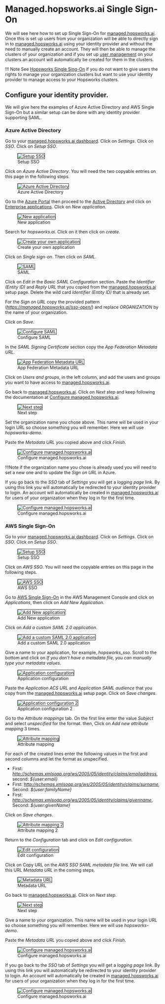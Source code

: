 # Managed.hopsworks.ai Single Sign-On
We will see here how to set up Single Sign-On for [managed.hopsworks.ai](https://managed.hopsworks.ai). Once this is set up users from your organization will be able to directly sign in to [managed.hopsworks.ai](https://managed.hopsworks.ai) using your identity provider and without the need to manually create an account.
They will then be able to manage the clusters of your organization and if you set up [user management](../user_management.md) on your clusters an account will automatically be created for them in the clusters.

!!! Note
    See [Hopsworks Single Sing-On](oauth.md) if you do not want to give users the rights to manage your organization clusters but want to use your identity provider to manage access to your Hopsworks clusters.

## Configure your identity provider.
We will give here the examples of Azure Active Directory and AWS Single Sign-On but a similar setup can be done with any identity provider supporting SAML.

### Azure Active Directory
Go to your [managed.hopsworks.ai dashboard](https://managed.hopsworks.ai/dashboard). Click on *Settings*. Click on *SSO*. Click on *Setup SSO*.

<p align="center">
  <figure>
    <img style="border: 1px solid #000" src="../../../../assets/images/setup_installation/managed/common/sso/setupsso.png" alt="Setup SSO">
    <figcaption>Setup SSO</figcaption>
  </figure>
</p>

Click on *Azure Active Directory*. You will need the two copyable entries on this page in the following steps.

<p align="center">
  <figure>
    <img style="border: 1px solid #000" src="../../../../assets/images/setup_installation/managed/common/sso/azure_active_directory.png" alt="Azure Active Directory">
    <figcaption>Azure Active Directory</figcaption>
  </figure>
</p>

Go to the [Azure Portal](https://portal.azure.com) then proceed to the [Active Directory](https://portal.azure.com/#blade/Microsoft_AAD_IAM/ActiveDirectoryMenuBlade/Overview) and click on [Enterprise applications](https://portal.azure.com/#blade/Microsoft_AAD_IAM/StartboardApplicationsMenuBlade/AllApps/menuId/). Click on *New application*.

<p align="center">
  <figure>
    <img style="border: 1px solid #000" src="../../../../assets/images/setup_installation/managed/common/sso/new_app.png" alt="New application">
    <figcaption>New application</figcaption>
  </figure>
</p>

Search for *hopsworks.ai*. Click on it then click on *create*.

<p align="center">
  <figure>
    <img style="border: 1px solid #000" src="../../../../assets/images/setup_installation/managed/common/sso/create_new_app.png" alt="Create your own application">
    <figcaption>Create your own application</figcaption>
  </figure>
</p>

Click on *Single sign-on*. Then click on *SAML*.

<p align="center">
  <figure>
    <img style="border: 1px solid #000" src="../../../../assets/images/setup_installation/managed/common/sso/saml.png" alt="SAML">
    <figcaption>SAML</figcaption>
  </figure>
</p>

Click on *Edit* in the *Basic SAML Configuration* section. Paste the *Identifier (Entity ID)* and *Reply URL* that you copied from the [managed.hopsworks.ai](https://managed.hopsworks.ai) setup page. 
Delete the wild card *Identifier (Entity ID)* that is already set.

For the *Sign on URL* copy the provided pattern (*https://managed.hopsworks.ai/sso-open/<ORGANIZATION>*) and replace *ORGANIZATION* by the name of your organization.

Click on *Save*.

<p align="center">
  <figure>
    <img style="border: 1px solid #000" src="../../../../assets/images/setup_installation/managed/common/sso/configure_saml.png" alt="Configure SAML">
    <figcaption>Configure SAML</figcaption>
  </figure>
</p>

In the *SAML Signing Certificate* section copy the *App Federation Metadata URL*.

<p align="center">
  <figure>
    <img style="border: 1px solid #000" src="../../../../assets/images/setup_installation/managed/common/sso/metadata_url.png" alt="App Federation Metadata URL">
    <figcaption>App Federation Metadata URL</figcaption>
  </figure>
</p>

Click on *Users and groups*, in the left column, and add the users and groups you want to have access to [managed.hopsworks.ai](https://managed.hopsworks.ai).

Go back to [managed.hopsworks.ai](https://managed.hopsworks.ai). Click on *Next step* and keep following the documentation at [Configure managed.hopsworks.ai](#configure-hopsworksai).

<p align="center">
  <figure>
    <img style="border: 1px solid #000" src="../../../../assets/images/setup_installation/managed/common/sso/next_step_azure.png" alt="Next step">
    <figcaption>Next step</figcaption>
  </figure>
</p>

Set the organization name you chose above. This name will be used in your login URL so choose something you will remember. Here we will use *hopsworks-demo*.

Paste the *Metadata URL* you copied above and click *Finish*.

<p align="center">
  <figure>
    <img style="border: 1px solid #000" src="../../../../assets/images/setup_installation/managed/common/sso/hopsworks_config.png" alt="Configure managed.hopsworks.ai">
    <figcaption>Configure managed.hopsworks.ai</figcaption>
  </figure>
</p>

!!!Note
    if the organization name you chose is already used you will need to set a new one and to update the *Sign on URL* in Azure.

If you go back to the *SSO* tab of *Settings* you will get a *logging page* link. By using this link you will automatically be redirected to your identity provider to login. An account will automatically be created in [managed.hopsworks.ai](https://managed.hopsworks.ai) for users of your organization when they log in for the first time.

<p align="center">
  <figure>
    <img style="border: 1px solid #000" src="../../../../assets/images/setup_installation/managed/common/sso/login_url.png" alt="Configure managed.hopsworks.ai">
    <figcaption>Configure managed.hopsworks.ai</figcaption>
  </figure>
</p>

### AWS Single Sign-On
Go to your [managed.hopsworks.ai dashboard](https://managed.hopsworks.ai/dashboard). Click on *Settings*. Click on *SSO*. Click on *Setup SSO*.

<p align="center">
  <figure>
    <img style="border: 1px solid #000" src="../../../../assets/images/setup_installation/managed/common/sso/setupsso.png" alt="Setup SSO">
    <figcaption>Setup SSO</figcaption>
  </figure>
</p>

Click on *AWS SSO*. You will need the copyable entries on this page in the following steps.

<p align="center">
  <figure>
    <img style="border: 1px solid #000" src="../../../../assets/images/setup_installation/managed/common/sso/aws_sso.png" alt="AWS SSO">
    <figcaption>AWS SSO</figcaption>
  </figure>
</p>

Go to [AWS Single Sign-On](https://console.aws.amazon.com/singlesignon) in the AWS Management Console and click on *Applications*, then click on *Add New Application*.

<p align="center">
  <figure>
    <img style="border: 1px solid #000" src="../../../../assets/images/setup_installation/managed/common/sso/aws_add_app.png" alt="Add New application">
    <figcaption>Add New application</figcaption>
  </figure>
</p>

Click on *Add a custom SAML 2.0 application*.

<p align="center">
  <figure>
    <img style="border: 1px solid #000" src="../../../../assets/images/setup_installation/managed/common/sso/aws_add_custom_app.png" alt="Add a custom SAML 2.0 application">
    <figcaption>Add a custom SAML 2.0 application</figcaption>
  </figure>
</p>

Give a name to your application, for example, *hopsworks_sso*. Scroll to the bottom and click on *If you don't have a metadata file, you can manually type your metadata values*.

<p align="center">
  <figure>
    <img style="border: 1px solid #000" src="../../../../assets/images/setup_installation/managed/common/sso/aws_app_config.png" alt="Application configuration">
    <figcaption>Application configuration</figcaption>
  </figure>
</p>

Paste the *Application ACS URL* and *Application SAML audience* that you copy from the [managed.hopsworks.ai](https://managed.hopsworks.ai) setup page. Click on *Save changes*.

<p align="center">
  <figure>
    <img style="border: 1px solid #000" src="../../../../assets/images/setup_installation/managed/common/sso/aws_app_config2.png" alt="Application configuration 2">
    <figcaption>Application configuration 2</figcaption>
  </figure>
</p>

Go to the *Attribute mappings* tab. On the first line enter the value *Subject* and select *unspecified* for the format. then, Click on *Add new attribute mapping* 3 times.

<p align="center">
  <figure>
    <img style="border: 1px solid #000" src="../../../../assets/images/setup_installation/managed/common/sso/aws_attribute_mapping.png" alt="Attribute mapping">
    <figcaption>Attribute mapping</figcaption>
  </figure>
</p>

For each of the created lines enter the following values in the first and second columns and let the format as unspecified.

 * First: *http://schemas.xmlsoap.org/ws/2005/05/identity/claims/emailaddress*, second: *${user:email}*
 * First: *http://schemas.xmlsoap.org/ws/2005/05/identity/claims/surname*, Second: *${user:familyName}*
 * First: *http://schemas.xmlsoap.org/ws/2005/05/identity/claims/givenname*, Second: *${user:givenName}*

Click on *Save changes*.

<p align="center">
  <figure>
    <img style="border: 1px solid #000" src="../../../../assets/images/setup_installation/managed/common/sso/aws_attribute_mapping2.png" alt="Attribute mapping 2">
    <figcaption>Attribute mapping 2</figcaption>
  </figure>
</p>

Return to the *Configuration* tab and click on *Edit configuration*.

<p align="center">
  <figure>
    <img style="border: 1px solid #000" src="../../../../assets/images/setup_installation/managed/common/sso/aws_edit_conf.png" alt="Edit configuration">
    <figcaption>Edit configuration</figcaption>
  </figure>
</p>

Click on Copy URL on the *AWS SSO SAML metadata file* line. We will call this URL *Metadata URL* in the coming steps.

<p align="center">
  <figure>
    <img style="border: 1px solid #000" src="../../../../assets/images/setup_installation/managed/common/sso/aws_metadata_url.png" alt="Metadata URL">
    <figcaption>Metadata URL</figcaption>
  </figure>
</p>

Go back to [managed.hopsworks.ai](https://managed.hopsworks.ai). Click on *Next step*.

<p align="center">
  <figure>
    <img style="border: 1px solid #000" src="../../../../assets/images/setup_installation/managed/common/sso/next_step_azure.png" alt="Next step">
    <figcaption>Next step</figcaption>
  </figure>
</p>

Give a name to your organization. This name will be used in your login URL so choose something you will remember. Here we will use *hopsworks-demo*.

Paste the *Metadata URL* you copied above and click *Finish*.

<p align="center">
  <figure>
    <img style="border: 1px solid #000" src="../../../../assets/images/setup_installation/managed/common/sso/hopsworks_config.png" alt="Configure managed.hopsworks.ai">
    <figcaption>Configure managed.hopsworks.ai</figcaption>
  </figure>
</p>

If you go back to the *SSO* tab of *Settings* you will get a *logging page* link. By using this link you will automatically be redirected to your identity provider to login. An account will automatically be created in [managed.hopsworks.ai](https://managed.hopsworks.ai) for users of your organization when they log in for the first time.

<p align="center">
  <figure>
    <img style="border: 1px solid #000" src="../../../../assets/images/setup_installation/managed/common/sso/login_url.png" alt="Configure managed.hopsworks.ai">
    <figcaption>Configure managed.hopsworks.ai</figcaption>
  </figure>
</p>
